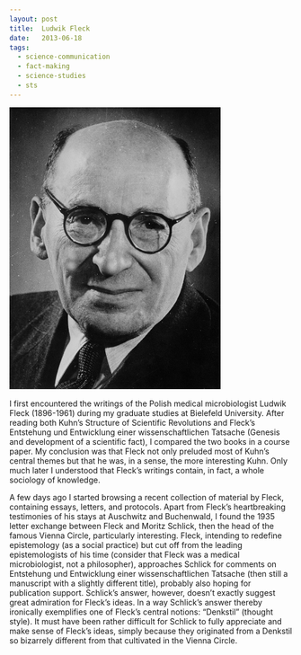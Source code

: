 ```yaml
---
layout: post
title:  Ludwik Fleck
date:   2013-06-18
tags:
  - science-communication
  - fact-making
  - science-studies
  - sts
---
```


<img src="/img/fleck/1.png" />

I first encountered the writings of the Polish medical microbiologist Ludwik Fleck (1896-1961) during my graduate studies at Bielefeld University. After reading both Kuhn’s Structure of Scientific Revolutions and Fleck’s Entstehung und Entwicklung einer wissenschaftlichen Tatsache (Genesis and development of a scientific fact), I compared the two books in a course paper. My conclusion was that Fleck not only preluded most of Kuhn’s central themes but that he was, in a sense, the more interesting Kuhn. Only much later I understood that Fleck’s writings contain, in fact, a whole sociology of knowledge.

A few days ago I started browsing a recent collection of material by Fleck, containing essays, letters, and protocols. Apart from Fleck’s heartbreaking testimonies of his stays at Auschwitz and Buchenwald, I found the 1935 letter exchange between Fleck and Moritz Schlick, then the head of the famous Vienna Circle, particularly interesting. Fleck, intending to redefine epistemology (as a social practice) but cut off from the leading epistemologists of his time (consider that Fleck was a medical microbiologist, not a philosopher), approaches Schlick for comments on Entstehung und Entwicklung einer wissenschaftlichen Tatsache (then still a manuscript with a slightly different title), probably also hoping for publication support. Schlick’s answer, however, doesn’t exactly suggest great admiration for Fleck’s ideas. In a way Schlick’s answer thereby ironically exemplifies one of Fleck’s central notions: “Denkstil” (thought style). It must have been rather difficult for Schlick to fully appreciate and make sense of Fleck’s ideas, simply because they originated from a Denkstil so bizarrely different from that cultivated in the Vienna Circle.
